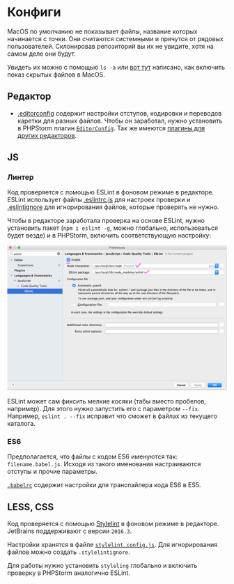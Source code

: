 # Конфиги
MacOS по умолчанию не показывает файлы, название которых начинается с точки. Они считаются системными и прячутся от рядовых пользователей. Склонировав репозиторий вы их не увидите, хотя на самом деле они будут.

Увидеть их можно с помощью `ls -a` или [вот тут](http://ianlunn.co.uk/articles/quickly-showhide-hidden-files-mac-os-x-mavericks/) написано, как включить показ скрытых файлов в MacOS.

## Редактор
* [.editorconfig](.editorconfig) содержит настройки отступов, кодировки и переводов каретки для разных файлов. Чтобы он заработал, нужно установить в PHPStorm плагин [`EditorConfig`](https://plugins.jetbrains.com/plugin/7294). Так же имеются [плагины для других редакторов](http://editorconfig.org/#download).

## JS
### Линтер
Код проверяется с помощью ESLint в фоновом режиме в редакторе. ESLint использует файлы [.eslintrc.js](js/.eslintrc.js) для настроек проверки и [.eslintignore](js/.eslintignore) для игнорирования файлов, которые проверять не нужно.

Чтобы в редакторе заработала проверка на основе ESLint, нужно установить пакет (`npm i eslint -g`, можно глобально, использоваться будет везде) и в PHPStorm, включить соответствующую настройку:

![](images/eslint_phpstorm.png)

ESLint может сам фиксить мелкие косяки (табы вместо пробелов, например). Для этого нужно запустить его с параметром `--fix`. Например, `eslint . --fix` исправит что сможет в файлах из текущего каталога.

### ES6
Предполагается, что файлы с кодом ES6 именуются так: `filename.babel.js`. Исходя из такого именования настраиваются отступы и прочие параметры.

[`.babelrc`](js/.babelrc) содержит настройки для транспайлера кода ES6 в ES5.

## LESS, CSS
Код проверяется с помощью [Stylelint](http://stylelint.io/) в фоновом режиме в редакторе. JetBrains поддерживают с версии `2016.3`.

Настройки хранятся в файле [`stylelint.config.js`](css/stylelint.config.js). Для игнорирования файлов можно создать `.stylelintignore`.

Для работы нужно установить `styleling` глобально и включить проверку в PHPStorm аналогично ESLint.
